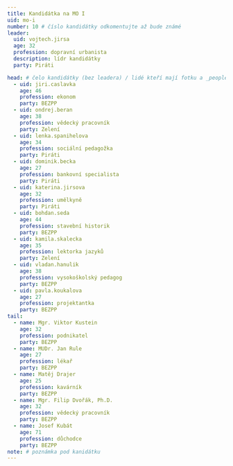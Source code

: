 ```yaml
---
title: Kandidátka na MO I
uid: mo-i
number: 10 # číslo kandidátky odkomentujte až bude známé
leader:
  uid: vojtech.jirsa
  age: 32
  profession: dopravní urbanista
  description: lídr kandidátky
  party: Piráti

head: # čelo kandidátky (bez leadera) / lidé kteří mají fotku a _people/jmeno.md
  - uid: jiri.caslavka
    age: 46
    profession: ekonom
    party: BEZPP
  - uid: ondrej.beran
    age: 38
    profession: vědecký pracovník
    party: Zelení
  - uid: lenka.spanihelova
    age: 34
    profession: sociální pedagožka
    party: Piráti
  - uid: dominik.becka
    age: 27
    profession: bankovní specialista
    party: Piráti
  - uid: katerina.jirsova
    age: 32
    profession: umělkyně
    party: Piráti
  - uid: bohdan.seda
    age: 44
    profession: stavební historik
    party: BEZPP
  - uid: kamila.skalecka
    age: 35
    profession: lektorka jazyků
    party: Zelení
  - uid: vladan.hanulik
    age: 38
    profession: vysokoškolský pedagog
    party: BEZPP
  - uid: pavla.koukalova
    age: 27
    profession: projektantka
    party: BEZPP
tail:
  - name: Mgr. Viktor Kustein
    age: 32
    profession: podnikatel
    party: BEZPP
  - name: MUDr. Jan Rule
    age: 27
    profession: lékař
    party: BEZPP
  - name: Matěj Drajer
    age: 25
    profession: kavárník
    party: BEZPP
  - name: Mgr. Filip Dvořák, Ph.D.
    age: 32
    profession: vědecký pracovník
    party: BEZPP
  - name: Josef Kubát
    age: 71
    profession: důchodce
    party: BEZPP
note: # poznámka pod kanidátku
---
```

